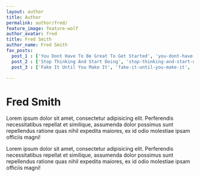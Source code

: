 ```yaml
---
layout: author
title: Author
permalink: author/fred/
feature_image: feature-wolf
author_avatar: fred
title: Fred Smith
author_name: Fred Smith
fav_posts:
  post_1 : ['You Dont Have To Be Great To Get Started', 'you-dont-have-to-be-great-to-get-started', 'It was a cold December morning, as I sat out on my porch I decided today was the day.']
  post_2 : ['Stop Thinking And Start Doing', 'stop-thinking-and-start-doing', 'Get out of your head. Every good decision starts with a momment of action. What are you going to do today!']
  post_3 : ['Fake It Until You Make It', 'fake-it-until-you-make-it', 'Don’t listen to your critics, most people spend all day talking about what others are doing and no time doing anything themselves.']

---
```


# Fred Smith

Lorem ipsum dolor sit amet, consectetur adipisicing elit. Perferendis necessitatibus repellat et similique, assumenda dolor possimus sunt repellendus ratione quas nihil expedita maiores, ex id odio molestiae ipsam officiis magni!

Lorem ipsum dolor sit amet, consectetur adipisicing elit. Perferendis necessitatibus repellat et similique, assumenda dolor possimus sunt repellendus ratione quas nihil expedita maiores, ex id odio molestiae ipsam officiis magni!